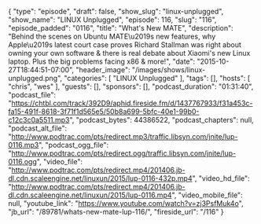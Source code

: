 {
  "type": "episode",
  "draft": false,
  "show_slug": "linux-unplugged",
  "show_name": "LINUX Unplugged",
  "episode": 116,
  "slug": "116",
  "episode_padded": "0116",
  "title": "What's New MATE",
  "description": "Behind the scenes on Ubuntu MATE\u2019s new features, why Apple\u2019s latest court case proves Richard Stallman was right about owning your own software & there is real debate about Xiaomi's new Linux laptop. Plus the big problems facing x86 & more!",
  "date": "2015-10-27T18:44:51-07:00",
  "header_image": "/images/shows/linux-unplugged.png",
  "categories": [
    "LINUX Unplugged"
  ],
  "tags": [],
  "hosts": [
    "chris",
    "wes"
  ],
  "guests": [],
  "sponsors": [],
  "podcast_duration": "01:31:40",
  "podcast_file": "https://chtbl.com/track/392D9/aphid.fireside.fm/d/1437767933/f31a453c-fa15-491f-8618-3f71f1d565e5/50b8a699-5bfc-40e1-99b0-c12c3c0a5511.mp3",
  "podcast_bytes": 44386522,
  "podcast_chapters": null,
  "podcast_alt_file": "http://www.podtrac.com/pts/redirect.mp3/traffic.libsyn.com/jnite/lup-0116.mp3",
  "podcast_ogg_file": "http://www.podtrac.com/pts/redirect.ogg/traffic.libsyn.com/jnite/lup-0116.ogg",
  "video_file": "http://www.podtrac.com/pts/redirect.mp4/201406.jb-dl.cdn.scaleengine.net/linuxun/2015/lup-0116-432p.mp4",
  "video_hd_file": "http://www.podtrac.com/pts/redirect.mp4/201406.jb-dl.cdn.scaleengine.net/linuxun/2015/lup-0116.mp4",
  "video_mobile_file": null,
  "youtube_link": "https://www.youtube.com/watch?v=zj3PsfMuk4o",
  "jb_url": "/89781/whats-new-mate-lup-116/",
  "fireside_url": "/116"
}

